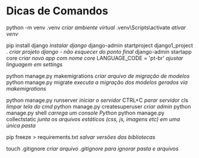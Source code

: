 # Dicas de Comandos

python -m venv .venv *criar ambiente virtual*
.venv\Scripts\activate *ativar venv*

pip install django *instalar django*
django-admin startproject django1_project . *criar projeto django - não esquecer do ponto final*
django-admin startapp core *criar novo app com nome core*
LANGUAGE_CODE = 'pt-br' *ajustar linguagem em settings*

python manage.py makemigrations *criar arquivo de migração de modelos*
python manage.py migrate *executa a migração dos modelos gerados via makemigrations*

python manage.py runserver *iniciar o servidor*
CTRL+C *parar servidor*
cls *limpar tela do cmd*
python manage.py createsuperuser *criar admin*
python manage.py shell *carrega um console Python*
python manage.py collectstatic *junta os arquivos estáticos (css, js, imagens etc) em uma única pasta*

pip freeze > requirements.txt *salvar versões das bibliotecas*

touch .gitignore *criar arquivo .gitignore para ignorar pasta e arquivos*
